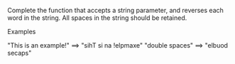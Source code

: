 Complete the function that accepts a string parameter, and reverses each word in the string. All spaces in the string should be retained.

Examples

"This is an example!" ==> "sihT si na !elpmaxe"
"double  spaces"      ==> "elbuod  secaps"